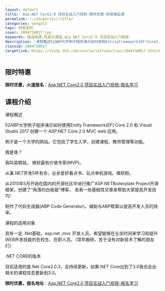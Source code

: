 ```yaml
---
layout: default
title: 'Asp.NET Core2.0 项目实战入门视频-限时优惠-网易精品课'
permalink: /:categories/:title/
categories: wangyi2
tags: 网易提供
cover: 1004710017.jpg
keywords: 精选网课,网易云课堂,Asp.NET Core2.0 项目实战入门视频
description: '课程概述52ABP大学例子程序演示如何使用EntityFramework(EF)Core2.0和VisualStudio'
classid: 1004710017
targetlink: https://study.163.com/course/introduction/1004710017.htm?share=1&shareId=1025206652&utm_campaign=share&utm_medium=iphoneShare&utm_source=&utm_u=1025206652
---
```


## 限时特惠

**限时优惠，火速报名**：[Asp.NET Core2.0 项目实战入门视频-报名学习](https://study.163.com/course/introduction/1004710017.htm?share=1&shareId=1025206652&utm_campaign=share&utm_medium=iphoneShare&utm_source=&utm_u=1025206652)

## 课程介绍

课程概述

52ABP大学例子程序演示如何使用Entity Framework(EF) Core 2.0 和 Visual Studio 2017 创建一个 ASP.NET Core 2.0 MVC web 应用。

例子是一个大学的网站。它包括了学生入学，创建课程、教师管理等功能。



我是谁？

我叫梁桐铭， 微软最有价值专家(MVP)。

从事.NET开发5年有余，业余爱好看点书、玩点单机游戏。微软粉。

从2015年5月开始在国内的开源社区中进行推广ASP.NETBoilerplate Project开源框架，创建了”角落的白板报”博客， 发表一些基础性文章来帮助大家提高开发技巧!

制作了代码生成器(ABP Code Generator)，辅助与ABP框架以提高开发人员的效率。



课程的适用对象



具有一定 .Net基础，asp.net ,mvc 开发人员，希望能够在业余时间来学习和提升WEB开发技能的在校生、在职人员。（常年搬砖，苦于没有对新技术了解的朋友们）



.NET CORE的版本



目前适用的是.Net Core2.0.3，会持续更新，如果.NET Core出到了3.0我也会出相关的课程信息更新到3.0。

**限时优惠，报名地址**：[Asp.NET Core2.0 项目实战入门视频-报名学习](https://study.163.com/course/introduction/1004710017.htm?share=1&shareId=1025206652&utm_campaign=share&utm_medium=iphoneShare&utm_source=&utm_u=1025206652)

